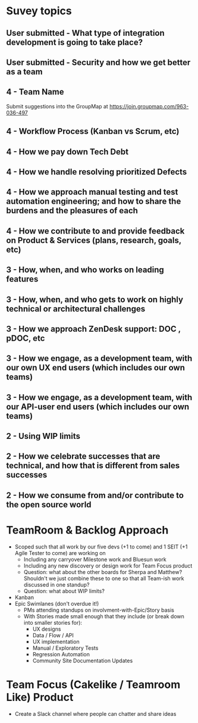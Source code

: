 # Suvey topics

## User submitted - What type of integration development is going to take place?

## User submitted - Security and how we get better as a team

## 4 - Team Name

Submit suggestions into the GroupMap at https://join.groupmap.com/963-036-497

## 4 - Workflow Process (Kanban vs Scrum, etc)

## 4 - How we pay down Tech Debt

## 4 - How we handle resolving prioritized Defects

## 4 - How we approach manual testing and test automation engineering; and how to share the burdens and the pleasures of each

## 4 - How we contribute to and provide feedback on Product & Services (plans, research, goals, etc)

## 3 - How, when, and who works on leading features

## 3 - How, when, and who gets to work on highly technical or architectural challenges

## 3 - How we approach ZenDesk support: DOC , pDOC, etc

## 3 - How we engage, as a development team, with our own UX end users (which includes our own teams)

## 3 - How we engage, as a development team, with our API-user end users (which includes our own teams)

## 2 - Using WIP limits

## 2 - How we celebrate successes that are technical, and how that is different from sales successes

## 2 - How we consume from and/or contribute to the open source world

# TeamRoom & Backlog Approach

* Scoped such that all work by our five devs (+1 to come) and 1 SEIT (+1 Agile Tester to come) are working on
  * Including any carryover Milestone work and Bluesun work
  * Including any new discovery or design work for Team Focus product
  * Question: what about the other boards for Sherpa and Matthew? Shouldn't we just combine these to one so that all Team-ish work discussed in one standup?
  * Question: what about WIP limits?
* Kanban
* Epic Swimlanes (don't overdue it!)
  * PMs attending standups on involvment-with-Epic/Story basis
  * With Stories made small enough that they include (or break down into smaller stories for):
    * UX designs
    * Data / Flow / API 
    * UX implementation
    * Manual / Exploratory Tests
    * Regression Automation
    * Community Site Documentation Updates

# Team Focus (Cakelike / Teamroom Like) Product 
* Create a Slack channel where people can chatter and share ideas


